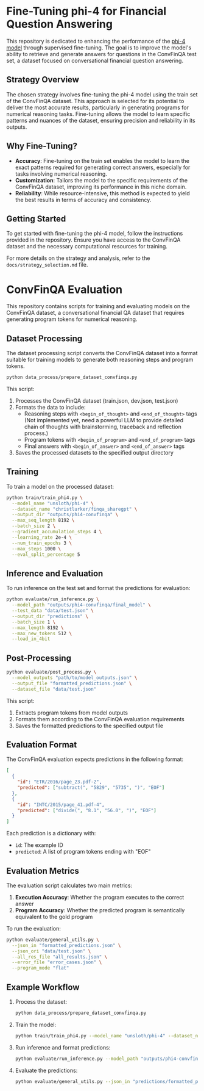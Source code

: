 # Fine-Tuning phi-4 for Financial Question Answering

This repository is dedicated to enhancing the performance of the [phi-4 model](https://huggingface.co/microsoft/phi-4) through supervised fine-tuning. The goal is to improve the model's ability to retrieve and generate answers for questions in the ConvFinQA test set, a dataset focused on conversational financial question answering.

## Strategy Overview

The chosen strategy involves fine-tuning the phi-4 model using the train set of the ConvFinQA dataset. This approach is selected for its potential to deliver the most accurate results, particularly in generating programs for numerical reasoning tasks. Fine-tuning allows the model to learn specific patterns and nuances of the dataset, ensuring precision and reliability in its outputs.

## Why Fine-Tuning?

- **Accuracy**: Fine-tuning on the train set enables the model to learn the exact patterns required for generating correct answers, especially for tasks involving numerical reasoning.
- **Customization**: Tailors the model to the specific requirements of the ConvFinQA dataset, improving its performance in this niche domain.
- **Reliability**: While resource-intensive, this method is expected to yield the best results in terms of accuracy and consistency.

## Getting Started

To get started with fine-tuning the phi-4 model, follow the instructions provided in the repository. Ensure you have access to the ConvFinQA dataset and the necessary computational resources for training.

For more details on the strategy and analysis, refer to the `docs/strategy_selection.md` file.

# ConvFinQA Evaluation

This repository contains scripts for training and evaluating models on the ConvFinQA dataset, a conversational financial QA dataset that requires generating program tokens for numerical reasoning.

## Dataset Processing

The dataset processing script converts the ConvFinQA dataset into a format suitable for training models to generate both reasoning steps and program tokens.

```bash
python data_process/prepare_dataset_convfinqa.py
```

This script:
1. Processes the ConvFinQA dataset (train.json, dev.json, test.json)
2. Formats the data to include:
   - Reasoning steps with `<begin_of_thought>` and `<end_of_thought>` tags (Not implemented yet, need a powerful LLM to provide detailed chain of thoughts with brainstorming, traceback and reflection process.)
   - Program tokens with `<begin_of_program>` and `<end_of_program>` tags
   - Final answers with `<begin_of_answer>` and `<end_of_answer>` tags
3. Saves the processed datasets to the specified output directory

## Training

To train a model on the processed dataset:

```bash
python train/train_phi4.py \
  --model_name "unsloth/phi-4" \
  --dataset_name "christlurker/finqa_sharegpt" \
  --output_dir "outputs/phi4-convfinqa" \
  --max_seq_length 8192 \
  --batch_size 2 \
  --gradient_accumulation_steps 4 \
  --learning_rate 2e-4 \
  --num_train_epochs 3 \
  --max_steps 1000 \
  --eval_split_percentage 5
```

## Inference and Evaluation

To run inference on the test set and format the predictions for evaluation:

```bash
python evaluate/run_inference.py \
  --model_path "outputs/phi4-convfinqa/final_model" \
  --test_data "data/test.json" \
  --output_dir "predictions" \
  --batch_size 1 \
  --max_length 8192 \
  --max_new_tokens 512 \
  --load_in_4bit
```

## Post-Processing

```bash
python evaluate/post_process.py \
  --model_outputs "path/to/model_outputs.json" \
  --output_file "formatted_predictions.json" \
  --dataset_file "data/test.json"
```

This script:
1. Extracts program tokens from model outputs
2. Formats them according to the ConvFinQA evaluation requirements
3. Saves the formatted predictions to the specified output file

## Evaluation Format

The ConvFinQA evaluation expects predictions in the following format:

```json
[
  {
    "id": "ETR/2016/page_23.pdf-2",
    "predicted": ["subtract(", "5829", "5735", ")", "EOF"]
  },
  {
    "id": "INTC/2015/page_41.pdf-4",
    "predicted": ["divide(", "8.1", "56.0", ")", "EOF"]
  }
]
```

Each prediction is a dictionary with:
- `id`: The example ID
- `predicted`: A list of program tokens ending with "EOF"

## Evaluation Metrics

The evaluation script calculates two main metrics:
1. **Execution Accuracy**: Whether the program executes to the correct answer
2. **Program Accuracy**: Whether the predicted program is semantically equivalent to the gold program

To run the evaluation:

```bash
python evaluate/general_utils.py \
  --json_in "formatted_predictions.json" \
  --json_ori "data/test.json" \
  --all_res_file "all_results.json" \
  --error_file "error_cases.json" \
  --program_mode "flat"
```

## Example Workflow

1. Process the dataset:
   ```bash
   python data_process/prepare_dataset_convfinqa.py
   ```

2. Train the model:
   ```bash
   python train/train_phi4.py --model_name "unsloth/phi-4" --dataset_name "processed_data/convfinqa_program_tokens"
   ```

3. Run inference and format predictions:
   ```bash
   python evaluate/run_inference.py --model_path "outputs/phi4-convfinqa/final_model" --test_data "data/test.json"
   ```

4. Evaluate the predictions:
   ```bash
   python evaluate/general_utils.py --json_in "predictions/formatted_predictions.json" --json_ori "data/test.json"
   ```

